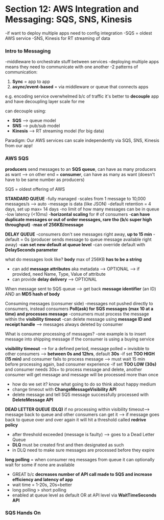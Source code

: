 # Section 12: AWS Integration and Messaging: SQS, SNS, Kinesis
-if want to deploy multiple apps need to config integration 
-SQS = oldest AWS service
-SNS, Kinesis for RT streaming of data

### Intro to Messaging
-middleware to orchestrate stuff between services
-deploying multiple apps means they need to communicate with one another 
-2 patterns of communication: 
1. **Sync** = app to app 
1. **async/event-based** = via middleware or queue that connects apps 

e.g. encoding service overwhelmed b/c of traffic it's better to **decouple** app and have decoupling layer scale for me 

can decouple using: 
* **SQS** --> queue model 
* **SNS** --> pub/sub model 
* **Kinesis** --> RT streaming model (for big data)

Paradigm: Our AWS services can scale independently via SQS, SNS, Kinesis from our app!

### AWS SQS 
**producers** send messages to an **SQS queue**, can have as many producers as want 
--> on other end = **consumer**, can have as many as want (doesn't have to be same number as producers)

SQS = oldest offering of AWS 

**STANDARD QUEUE**
-fully managed 
-scales from 1 message to 10,000 messages/s --> auto 
-message is data (like JSON)
-default retention = 4 days, set up max= 14 days 
-no limit of how many messages can be in queue
-low latency (<10ms)
-**horizontal scaling** for # of consumers
-**can have duplicate messages or out of order messages, rare tho (b/c super high throughput)**
-**max of 256KB/message**

**DELAY QUEUE**
-consumers don't see messages right away, **up to 15 min**
-default = 0s (producer sends message to queue message available right away)
-**can set new default at queue level** 
-can override default with **DelaySeconds parameter**

what do messages look like? 
**body** max of 256KB **has to be a string** 
* can add **message attributes** aka metadata --> OPTIONAL --> if provided, need Name, Type, Value of attribute 
* can provide **delay delivery** --> OPTIONAL 

When message sent to SQS queue --> get back **message identifier** (an ID) AND an **MD5 hash of body**

Consuming messages (consumer side)
-messages not pushed directly to consumers, instead consumers **Poll(ask) for SQS messages (max 10 at a time) and processes message**
-consumers must process the message within the **visibility timeout** 
-can delete message using **message ID and receipt handle** --> messages always deleted by consumer 

What is consumer processing of messages? 
-one example is to insert message into shipping message if the consumer is using a buying service

**visibility timeout** --> for a defined period, message polled = invisible to other consumers --> **between 0s and 12hrs**, default **30s**
-if set **TOO HIGH (15 min)** and consumer fails to process message --> must wait 15 min before processing again, bad consumer experience 
-if set **TOO LOW (30s)** and consumer needs 30s+ to process message and delete, another consumer will get message and message will be processed more than once 
* how do we set it? know what going to do so think about happy medium
* change timeout with **ChangeMessageVisibility API**
* delete message and tell SQS message successfully processed with **DeleteMessage API**

**DEAD LETTER QUEUE (DLQ)** 
if no processing within visibility timeout--> message back to queue and other consumers can get it --> if message goes back to queue over and over again it will hit a threshold called **redrive policy** 
* after threshold exceeded (message is faulty) --> goes to a Dead Letter Queue
* **DLQ** must be created first and then designated as such
* in DLQ need to make sure messages are processed before they expire 

**long polling** = when consumer req messages from queue it can optionally wait for some if none are available
* GREAT b/c **decreases number of API call made to SQS and increase efficiency and latency of app**
* wait time = 1-20s, 20s=better
* long polling > short polling
* enabled at queue level as default OR at API level via **WaitTimeSeconds API**

### SQS Hands On 
